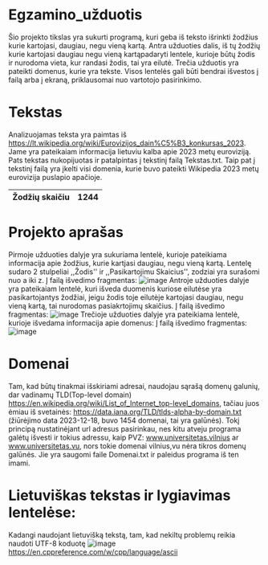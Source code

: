 # Egzamino_užduotis
Šio projekto tikslas yra sukurti programą, kuri geba iš teksto išrinkti žodžius kurie kartojasi, daugiau, negu vieną kartą. Antra užduoties dalis, iš tų žodžių kurie kartojasi daugiau negu vieną kartąpadaryti lentele, kurioje būtų žodis ir nurodoma vieta, kur randasi žodis, tai yra eilutė. Trečia užduotis yra pateikti domenus, kurie yra tekste. Visos lentelės gali būti bendrai išvestos į failą arba į ekraną, priklausomai nuo vartotojo pasirinkimo.
# Tekstas
Analizuojamas teksta yra paimtas iš https://lt.wikipedia.org/wiki/Eurovizijos_dain%C5%B3_konkursas_2023. Jame yra pateikaiam informacija lietuviu kalba apie 2023 metų euroviziją. Pats tekstas nukopijuotas ir patalpintas į tekstinį failą Tekstas.txt. Taip pat į tekstinį failą yra įkelti visi domenia, kurie buvo pateikti Wikipedia 2023 metų eurovizija puslapio apačioje. 

|         Žodžių skaičiu      	|      1244     	| 
|:----------------------------:|:-------------:|
 # Projekto aprašas
Pirmoje užduoties dalyje yra sukuriama lentelė, kurioje pateikiama informacija apie žodžius, kurie kartjasi daugiau, negu vieną kartą. Lentelę sudaro 2 stulpeliai ,,Žodis'' ir ,,Pasikartojimu Skaicius'', zodziai yra surašomi nuo a iki z.
Į failą išvedimo fragmentas:
![image](https://github.com/JurgisMickeviciusDM/Egzamino_uzduotis/assets/144474535/05eca3ff-c27d-43e3-8593-e9bcd9332fb7)
Antroje užduoties dalyje yra pateikaiam lentelė, kuri išveda duomenis kuriose eilutėse yra pasikartojantys žodžiai, jeigu žodis toje eilutėje kartojasi daugiau, negu vieną kartą, tai nurodomas pasiakrtojimų skaičius.
Į failą išvedimo fragmentas:
![image](https://github.com/JurgisMickeviciusDM/Egzamino_uzduotis/assets/144474535/64483856-970c-4a69-9f56-0b512f4147b7)
Trečioje užduoties dalyje yra pateikiama lentelė, kurioje išvedama informacija apie domenus:
Į failą išvedimo fragmentas:
![image](https://github.com/JurgisMickeviciusDM/Egzamino_uzduotis/assets/144474535/b97816c1-3fe6-4be0-957f-a924e5f61aa8)
# Domenai
Tam, kad būtų tinakmai išskiriami adresai, naudojau sąrašą domenų galunių, dar vadinamų TLD(Top-level domain) https://en.wikipedia.org/wiki/List_of_Internet_top-level_domains, tačiau juos ėmiau iš svetainės: https://data.iana.org/TLD/tlds-alpha-by-domain.txt
(žiūrėjimo data 2023-12-18, buvo 1454 domenai, tai yra galūnės). Tokį principą nustatinėjant url adresus pasirinkau, nes kitu atveju programa galėtų išvesti ir tokius adressu, kaip PVZ: www.universitetas.vilnius ar www.universitetas.vu, nors tokie domenai vilnius,vu nėra tikros domenų galūnės. Jie yra saugomi faile Domenai.txt ir paleidus programa iš ten imami.
# Lietuviškas tekstas ir lygiavimas lentelėse:
Kadangi naudojant lietuvišką tekstą, tam, kad nekiltų problemų reikia naudoti UTF-8 koduotę
![image](https://github.com/JurgisMickeviciusDM/Egzamino_uzduotis/assets/144474535/dda88bf3-9554-406f-86d7-3e9c8808cdf3)
https://en.cppreference.com/w/cpp/language/ascii
